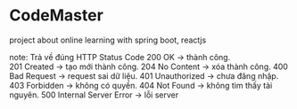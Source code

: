 # CodeMaster
project about online learning with spring boot, reactjs

note:
Trả về đúng HTTP Status Code 200 OK → thành công.  
201 Created → tạo mới thành công. 204 No Content → xóa thành công. 
400 Bad Request → request sai dữ liệu. 401 Unauthorized → chưa đăng nhập. 
403 Forbidden → không có quyền. 404 Not Found → không tìm thấy tài nguyên. 
500 Internal Server Error → lỗi server